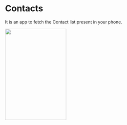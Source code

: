 # Contacts

It is an app to fetch the Contact list present in your phone.

<img src="https://user-images.githubusercontent.com/60298946/156893848-9f4b42f8-9552-4cc9-b533-d1bdc966330c.jpg" data-canonical-src="https://user-images.githubusercontent.com/60298946/156893848-9f4b42f8-9552-4cc9-b533-d1bdc966330c.jpg" width="200" height="300" />
